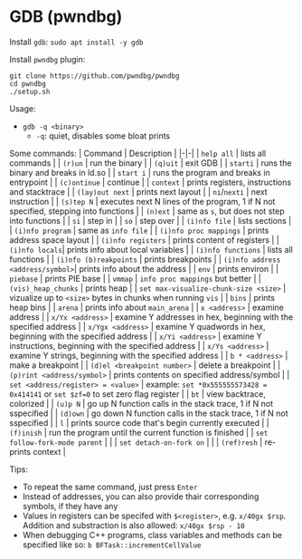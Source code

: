 # GDB (pwndbg)

Install `gdb`: `sudo apt install -y gdb`

Install `pwndbg` plugin:
```
git clone https://github.com/pwndbg/pwndbg
cd pwndbg
./setup.sh
```

Usage:
- `gdb -q <binary>`
    - `-q`: quiet, disables some bloat prints

Some commands:
| Command | Description |
|-|-|
| `help all` | lists all commands |
| `(r)un` | run the binary |
| `(q)uit` | exit GDB |
| `starti` | runs the binary and breaks in ld.so |
| `start i` | runs the program and breaks in entrypoint |
| `(c)ontinue` | continue |
| `context` | prints registers, instructions and stacktrace |
| `(lay)out next` | prints next layout |
| `ni`/`nexti` | next instruction |
| `(s)tep N` | executes next N lines of the program, 1 if N not specified, stepping into functions |
| `(n)ext` | same as `s`, but does not step into functions |
| `si` | step in |
| `so` | step over |
| `(i)nfo file` | lists sections |
| `(i)nfo program` | same as `info file` |
| `(i)nfo proc mappings` | prints address space layout |
| `(i)nfo registers` | prints content of registers |
| `(i)nfo locals`| prints info about local variables |
| `(i)nfo functions` | lists all functions |
| `(i)nfo (b)reakpoints` | prints breakpoints |
| `(i)nfo address <address/symbol>`| prints info about the address |
| `env` | prints environ |
| `piebase` | prints PIE base |
| `vmmap` | `info proc mappings` but better |
| `(vis)_heap_chunks` | prints heap |
| `set max-visualize-chunk-size <size>` | vizualize up to `<size>` bytes in chunks when running `vis` |
| `bins` | prints heap bins |
| `arena` | prints info about `main_arena` |
| `x <address>` | examine address |
| `x/Yx <address>` | examine Y addresses in hex, beginning with the specified address |
| `x/Ygx <address>` | examine Y quadwords in hex, beginning with the specified address |
| `x/Yi <address>` | examine Y instructions, beginning with the specified address |
| `x/Ys <address>` | examine Y strings, beginning with the specified address |
| `b * <address>` | make a breakpoint |
| `(d)el <breakpoint number>` | delete a breakpoint |
| `(p)rint <address/symbol>` | prints contents on specified address/symbol |
| `set <address/register> = <value>` | example: `set *0x555555573428 = 0x414141` or `set $zf=0` to set zero flag register |
| `bt` | view backtrace, colorized |
| `(u)p N` | go up N function calls in the stack trace, 1 if N not sspecified |
| `(d)own` | go down N function calls in the stack trace, 1 if N not sspecified |
| `l` | prints source code that's begin currently executed |
| `(f)inish` | run the program until the current function is finished |
| `set follow-fork-mode parent` | |
| `set detach-on-fork on` | |
| `(ref)resh` | re-prints context |


Tips:
- To repeat the same command, just press `Enter`
- Instead of addresses, you can also provide thair corresponding symbols, if they have any
- Values in registers can be specifed with `$<register>`, e.g. `x/40gx $rsp`. Addition and substraction is also allowed: `x/40gx $rsp - 10`
- When debugging C++ programs, class variables and methods can be specified like so: `b BFTask::incrementCellValue`

